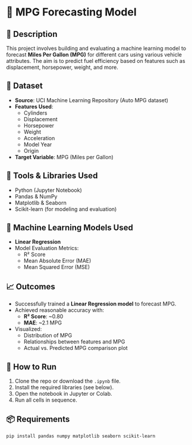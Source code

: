 # 🚗 MPG Forecasting Model

## 📝 Description
This project involves building and evaluating a machine learning model to forecast **Miles Per Gallon (MPG)** for different cars using various vehicle attributes. The aim is to predict fuel efficiency based on features such as displacement, horsepower, weight, and more.

## 📁 Dataset
- **Source**: UCI Machine Learning Repository (Auto MPG dataset)
- **Features Used**:
  - Cylinders
  - Displacement
  - Horsepower
  - Weight
  - Acceleration
  - Model Year
  - Origin
- **Target Variable**: MPG (Miles per Gallon)

## 🧪 Tools & Libraries Used
- Python (Jupyter Notebook)
- Pandas & NumPy
- Matplotlib & Seaborn
- Scikit-learn (for modeling and evaluation)

## 🧠 Machine Learning Models Used
- **Linear Regression**
- Model Evaluation Metrics:
  - R² Score
  - Mean Absolute Error (MAE)
  - Mean Squared Error (MSE)

## 📈 Outcomes
- Successfully trained a **Linear Regression model** to forecast MPG.
- Achieved reasonable accuracy with:
  - **R² Score**: ~0.80
  - **MAE**: ~2.1 MPG
- Visualized:
  - Distribution of MPG
  - Relationships between features and MPG
  - Actual vs. Predicted MPG comparison plot

## 🚀 How to Run
1. Clone the repo or download the `.ipynb` file.
2. Install the required libraries (see below).
3. Open the notebook in Jupyter or Colab.
4. Run all cells in sequence.

## 📦 Requirements
```bash
pip install pandas numpy matplotlib seaborn scikit-learn

